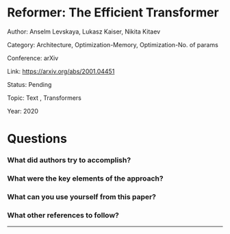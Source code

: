 # Reformer: The Efficient Transformer
Author: Anselm Levskaya, Lukasz Kaiser, Nikita Kitaev

Category: Architecture, Optimization-Memory, Optimization-No. of params

Conference: arXiv

Link: https://arxiv.org/abs/2001.04451

Status: Pending

Topic: Text , Transformers

Year: 2020

# Questions

### What did authors try to accomplish?

### What were the key elements of the approach?

### What can you use yourself from this paper?

### What other references to follow?

---